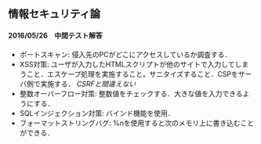## 情報セキュリティ論

#### 2016/05/26　中間テスト解答  
- ポートスキャン: 侵入先のPCがどこにアクセスしているか調査する．
- XSS対策: ユーザが入力したHTMLスクリプトが他のサイトで入力してしまうこと．エスケープ処理を実施すること，サニタイズすること．CSPをサーバ側で実施する． *CSRFと間違えない*
- 整数オーバーフロー対策: 整数値をチェックする．大きな値を入力できるようにする．
- SQLインジェクション対策: バインド機能を使用．
- フォーマットストリングバグ: %nを使用すると次のメモリ上に書き込むことができる．
